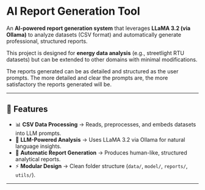 # AI Report Generation Tool  

An **AI-powered report generation system** that leverages **LLaMA 3.2 (via Ollama)** to analyze datasets (CSV format) and automatically generate professional, structured reports.  

This project is designed for **energy data analysis** (e.g., streetlight RTU datasets) but can be extended to other domains with minimal modifications.  

The reports generated can be as detailed and structured as the user prompts. The more detailed and clear the prompts are, the more satisfactory the reports generated will be.

---

## 🚀 Features  

- 📊 **CSV Data Processing** → Reads, preprocesses, and embeds datasets into LLM prompts.  
- 🤖 **LLM-Powered Analysis** → Uses LLaMA 3.2 via Ollama for natural language insights.  
- 📑 **Automatic Report Generation** → Produces human-like, structured analytical reports.  
- ⚡ **Modular Design** → Clean folder structure (`data/`, `model/`, `reports/`, `utils/`).  

---
